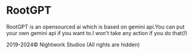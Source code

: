 # RootGPT
RootGPT is an opensourced ai which is based on gemini api.You can put your own gemini api if you want to.I won't take any action if you do that(!)


2019-2024© Nightwork Studios (All rights are hidden)
